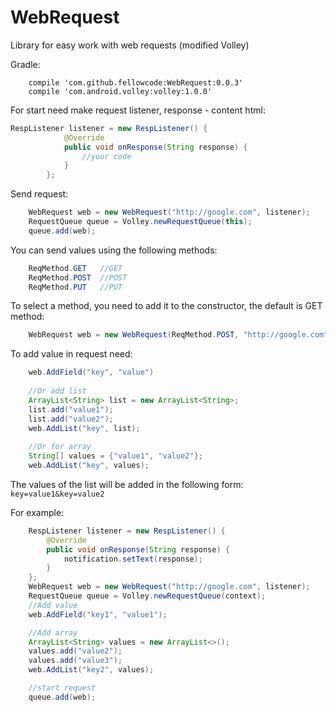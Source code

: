 # WebRequest
Library for easy work with web requests (modified Volley)

Gradle:
```
    compile 'com.github.fellowcode:WebRequest:0.0.3'
    compile 'com.android.volley:volley:1.0.0'
```

For start need make request listener, response - content html:
```java
RespListener listener = new RespListener() {
            @Override
            public void onResponse(String response) {
                //your code
            }
        };
```

Send request:
```java
	WebRequest web = new WebRequest("http://google.com", listener);
    RequestQueue queue = Volley.newRequestQueue(this);
	queue.add(web);
```

You can send values ​​using the following methods:
```java
	ReqMethod.GET   //GET
	ReqMethod.POST  //POST
	ReqMethod.PUT   //PUT
```

To select a method, you need to add it to the constructor, the default is GET method:
```java
	WebRequest web = new WebRequest(ReqMethod.POST, "http://google.com", listener);
```

To add value in request need:
```java
	web.AddField("key", "value")
	
	//Or add list
	ArrayList<String> list = new ArrayList<String>;
	list.add("value1");
	list.add("value2");
	web.AddList("key", list);
	
	//Or for array
	String[] values = {"value1", "value2"};
	web.AddList("key", values);
```

The values ​​of the list will be added in the following form: `key=value1&key=value2`


For example:
```java
	RespListener listener = new RespListener() {
		@Override
		public void onResponse(String response) {
			notification.setText(response);
		}
	};
	WebRequest web = new WebRequest("http://google.com", listener);
	RequestQueue queue = Volley.newRequestQueue(context);
	//Add value
	web.AddField("key1", "value1");

	//Add array
	ArrayList<String> values = new ArrayList<>();
	values.add("value2");
	values.add("value3");
	web.AddList("key2", values);

	//start request
	queue.add(web);
```
	